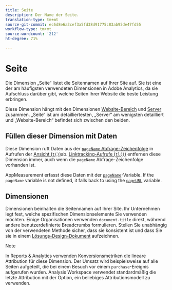 ```yaml
---
title: Seite
description: Der Name der Seite.
translation-type: tm+mt
source-git-commit: ec6d8e6a3cef3a5fd38d91775c83ab95de47fd55
workflow-type: tm+mt
source-wordcount: '212'
ht-degree: 71%

---
```



# Seite

Die Dimension „Seite“ listet die Seitennamen auf Ihrer Site auf. Sie ist eine der am häufigsten verwendeten Dimensionen in Adobe Analytics, da sie Aufschluss darüber gibt, welche Seiten Ihrer Website die beste Leistung erbringen.

Diese Dimension hängt mit den Dimensionen [Website-Bereich](site-section.md) und [Server](server.md) zusammen. „Seite“ ist am detailliertesten, „Server“ am wenigsten detailliert und „Website-Bereich“ befindet sich zwischen den beiden.

## Füllen dieser Dimension mit Daten

Diese Dimension ruft Daten aus der [`pageName` Abfrage-Zeichenfolge](/help/implement/validate/query-parameters.md) in Aufrufen der [Ansicht (`t()`)](/help/implement/vars/functions/t-method.md)ab. [Linktracking-Aufrufe (`tl()`)](/help/implement/vars/functions/tl-method.md) entfernen diese Dimension immer, auch wenn die `pageName` Abfrage-Zeichenfolge vorhanden ist.

AppMeasurement erfasst diese Daten mit der [`pageName`](/help/implement/vars/page-vars/pagename.md)-Variable. If the `pageName` variable is not defined, it falls back to using the [`pageURL`](/help/implement/vars/page-vars/pageurl.md) variable.

## Dimensionen

Dimensionen beinhalten die Seitennamen auf Ihrer Site. Ihr Unternehmen legt fest, welche spezifischen Dimensionselemente Sie verwenden möchten. Einige Organisationen verwenden `document.title` direkt, während andere benutzerdefinierte Breadcrumbs formulieren. Stellen Sie unabhängig von der verwendeten Methode sicher, dass sie konsistent ist und dass Sie sie in einem [Lösungs-Design-Dokument](/help/implement/prepare/solution-design.md) aufzeichnen.

>[!NOTE]
>
>In Reports &amp; Analytics verwenden Konversionsmetriken die lineare Attribution für diese Dimension. Der Umsatz wird beispielsweise auf alle Seiten aufgeteilt, die bei einem Besuch vor einem `purchase`-Ereignis aufgerufen wurden. Analysis Workspace verwendet standardmäßig die letzte Attribution mit der Option, ein beliebiges Attributionsmodell zu verwenden.

